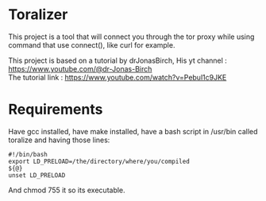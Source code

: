 # Toralizer
This project is a tool that will connect you through the tor proxy while using command that use connect(), like curl for example. 


This project is based on a tutorial by drJonasBirch, His yt channel : https://www.youtube.com/@dr-Jonas-Birch <br>
The tutorial link : https://www.youtube.com/watch?v=Pebul1c9JKE


# Requirements
Have gcc installed, have make installed, have a bash script in /usr/bin called toralize and having those lines:

```
#!/bin/bash
export LD_PRELOAD=/the/directory/where/you/compiled
${@}
unset LD_PRELOAD
```
And chmod 755 it so its executable.
